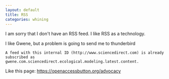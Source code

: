 ```yaml
---
layout: default
title: RSS
categories: whining
---
```


I am sorry that I don't have an RSS feed.
I like RSS as a technology.

I like Gwene,
but a problem is going to send me to thunderbird

    A feed with this internal ID (http://www.sciencedirect.com) is already subscribed as gwene.com.sciencedirect.ecological.modeling.latest.content.

Like this page:
<https://openaccessbutton.org/advocacy>
